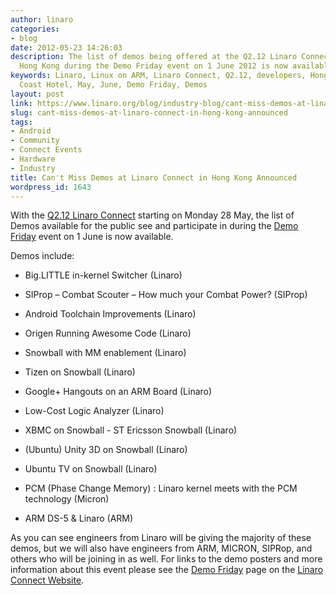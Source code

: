 ```yaml
---
author: linaro
categories:
- blog
date: 2012-05-23 14:26:03
description: The list of demos being offered at the Q2.12 Linaro Connect event in
  Hong Kong during the Demo Friday event on 1 June 2012 is now available.
keywords: Linaro, Linux on ARM, Linaro Connect, Q2.12, developers, Hong Kong, Gold
  Coast Hotel, May, June, Demo Friday, Demos
layout: post
link: https://www.linaro.org/blog/industry-blog/cant-miss-demos-at-linaro-connect-in-hong-kong-announced/
slug: cant-miss-demos-at-linaro-connect-in-hong-kong-announced
tags:
- Android
- Community
- Connect Events
- Hardware
- Industry
title: Can't Miss Demos at Linaro Connect in Hong Kong Announced
wordpress_id: 1643
---
```


With the [Q2.12 Linaro Connect](http://connect.linaro.org/resources/) starting on Monday 28 May, the list of Demos available for the public see and participate in during the [Demo Friday](/blog/be-a-show-off-and-highlight-your-work-demo-friday-call-for-participation-opens/) event on 1 June is now available.

Demos include:

  * Big.LITTLE in-kernel Switcher (Linaro)


  * SIProp – Combat Scouter – How much your Combat Power? (SIProp)


  * Android Toolchain Improvements (Linaro)


  * Origen Running Awesome Code (Linaro)


  * Snowball with MM enablement (Linaro)


  * Tizen on Snowball (Linaro)


  * Google+ Hangouts on an ARM Board (Linaro)


  * Low-Cost Logic Analyzer (Linaro)


  * XBMC on Snowball - ST Ericsson Snowball (Linaro)


  * (Ubuntu) Unity 3D on Snowball (Linaro)


  * Ubuntu TV on Snowball (Linaro)


  * PCM (Phase Change Memory) : Linaro kernel meets with the PCM technology (Micron)


  * ARM DS-5 & Linaro (ARM)


As you can see engineers from Linaro will be giving the majority of these demos, but we will also have engineers from ARM, MICRON, SIPRop, and others who will be joining in as well. For links to the demo posters and more information about this event please see the [Demo Friday](/blog/be-a-show-off-and-highlight-your-work-demo-friday-call-for-participation-opens/) page on the [Linaro Connect Website](http://connect.linaro.org/resources/).